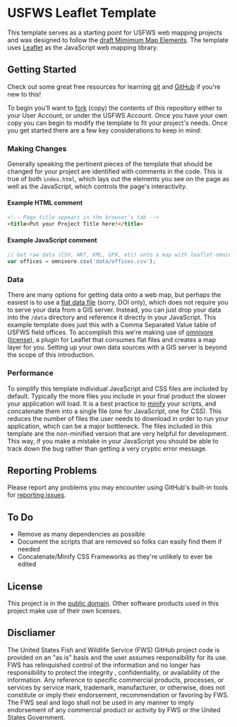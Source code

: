 # USFWS Leaflet Template  

This template serves as a starting point for USFWS web mapping projects and was designed to follow the [draft Mimimum Map Elements](https://www.fws.gov/stand/standards/pr_mapelements_WWW.html).  The template uses [Leaflet](http://leafletjs.com) as the JavaScript web mapping library.

## Getting Started

Check out some great free resources for learning [git](http://git-scm.com/book/en/v1/Getting-Started) and [GitHub](https://try.github.io/levels/1/challenges/1) if you're new to this!

To begin you'll want to [fork](https://github.com/USFWS/leaflet-template/fork) (copy) the contents of this repository either to your User Account, or under the USFWS Account.  Once you have your own copy you can begin to modify the template to fit your project's needs.  Once you get started there are a few key considerations to keep in mind:

### Making Changes

Generally speaking the pertinent pieces of the template that should be changed for your project are identified with comments in the code.  This is true of both `index.html`, which lays out the elements you see on the page as well as the JavaScript, which controls the page's interactivity.

#### Example HTML comment
```html
<!-- Page title appears in the browser's tab -->
<title>Put your Project Title here!</title>
```

#### Example JavaScript comment
```javascript
// Get raw data (CSV, WKT, KML, GPX, etc) onto a map with leaflet-omnivore  https://github.com/mapbox/leaflet-omnivore
var offices = omnivore.csv('data/offices.csv');
```

### Data

There are many options for getting data onto a web map, but perhaps the easiest is to use a [flat data file](https://docs.google.com/a/fws.gov/document/d/1ZiFT6qsN5656wkVtq9pDaRuLvXLgZuOdNWEvtdVcIjw/edit#heading=h.9fbdzmpfc004) (sorry, DOI only), which does not require you to serve your data from a GIS server.  Instead, you can just drop your data into the `/data` directory and reference it directly in your JavaScript.  This example template does just this with a Comma Separated Value table of USFWS field offices.  To accomplish this we're making use of [omnivore](https://github.com/mapbox/leaflet-omnivore) ([license](https://github.com/mapbox/leaflet-omnivore/blob/master/LICENSE)), a plugin for Leaflet that consumes flat files and creates a map layer for you. Setting up your own data sources with a GIS server is beyond the scope of this introduction.

### Performance

To simplify this template individual JavaScript and CSS files are included by default.  Typically the more files you include in your final product the slower your application will load.  It is a best practice to [minify](http://en.wikipedia.org/wiki/Minification_&#40;programming&#41;) your scripts, and concatenate them into a single file (one for JavaScript, one for CSS).  This reduces the number of files the user needs to download in order to run your application, which can be a major bottleneck.  The files included in this template are the non-minified version that are very helpful for development.  This way, if you make a mistake in your JavaScript you should be able to track down the bug rather than getting a very cryptic error message.

## Reporting Problems

Please report any problems you may encounter using GitHub's built-in tools for [reporting issues](https://github.com/USFWS/leaflet-template/issues/new).  

## To Do

 - Remove as many dependencies as possible
 - Document the scripts that are removed so folks can easily find them if needed
 - Concatenate/Minify CSS Frameworks as they're unlikely to ever be edited

## License

This project is in the [public domain](https://github.com/USFWS/leaflet-template/blob/master/LICENSE.md).  Other software products used in this project make use of their own licenses.

## Discliamer

The United States Fish and Wildlife Service (FWS) GitHub project code is provided on an "as is" basis and the user assumes responsibility for its use.  FWS has relinquished control of the information and no longer has responsibility to protect the integrity , confidentiality, or availability of the information.  Any reference to specific commercial products, processes, or services by service mark, trademark, manufacturer, or otherwise, does not constitute or imply their endorsement, recommendation or favoring by FWS.  The FWS seal and logo shall not be used in any manner to imply endorsement of any commercial product or activity by FWS or the United States Government.